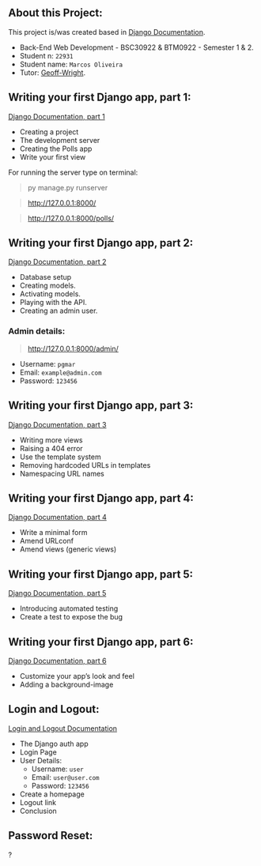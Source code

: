 ## About this Project:
This project is/was created based in [Django Documentation](https://docs.djangoproject.com/en/4.1/).

- Back-End Web Development - BSC30922 & BTM0922 - Semester 1 & 2.
- Student n: `22931`
- Student name: `Marcos Oliveira`
- Tutor: [Geoff-Wright](https://github.com/Geoff-Wright). 

## Writing your first Django app, part 1:
[Django Documentation, part 1](https://docs.djangoproject.com/en/4.1/intro/tutorial01/)
- Creating a project
- The development server
- Creating the Polls app
- Write your first view


For running the server type on terminal:
> py manage.py runserver

> http://127.0.0.1:8000/

> http://127.0.0.1:8000/polls/

## Writing your first Django app, part 2:
[Django Documentation, part 2](https://docs.djangoproject.com/en/4.1/intro/tutorial02/)
- Database setup
- Creating models.
- Activating models.
- Playing with the API.
- Creating an admin user.
### Admin details:
> http://127.0.0.1:8000/admin/ 
- Username: `pgmar`
- Email: `example@admin.com`
- Password: `123456`

## Writing your first Django app, part 3:
[Django Documentation, part 3](https://docs.djangoproject.com/en/4.1/intro/tutorial03/)
- Writing more views
- Raising a 404 error
- Use the template system
- Removing hardcoded URLs in templates
- Namespacing URL names

## Writing your first Django app, part 4:
[Django Documentation, part 4](https://docs.djangoproject.com/en/4.1/intro/tutorial04/)
- Write a minimal form
- Amend URLconf
- Amend views (generic views)

## Writing your first Django app, part 5:
[Django Documentation, part 5](https://docs.djangoproject.com/en/4.1/intro/tutorial05/)
- Introducing automated testing
- Create a test to expose the bug

## Writing your first Django app, part 6:
[Django Documentation, part 6](https://docs.djangoproject.com/en/4.1/intro/tutorial06/)
- Customize your app’s look and feel
- Adding a background-image

## Login and Logout:
[Login and Logout Documentation](https://learndjango.com/tutorials/django-login-and-logout-tutorial)
- The Django auth app
- Login Page
- User Details:
    - Username: `user`
    - Email: `user@user.com`
    - Password: `123456`
- Create a homepage
- Logout link
- Conclusion

## Password Reset:
?